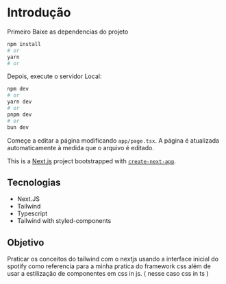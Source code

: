 
# Introdução

Primeiro Baixe as dependencias do projeto

```bash
npm install
# or
yarn
# or
```

Depois, execute o servidor Local:

```bash
npm dev
# or
yarn dev
# or
pnpm dev
# or
bun dev
```

Começe a editar a página modificando `app/page.tsx`. A página é atualizada automaticamente à medida que o arquivo é editado.

This is a [Next.js](https://nextjs.org/) project bootstrapped with [`create-next-app`](https://github.com/vercel/next.js/tree/canary/packages/create-next-app).

## Tecnologias

- Next.JS
- Tailwind
- Typescript
- Tailwind with styled-components

## Objetivo

Praticar os conceitos do tailwind com o nextjs usando a interface inicial do spotify como referencia para a minha pratica do framework css além de usar a estilização de componentes em css in js. ( nesse caso css in ts )
